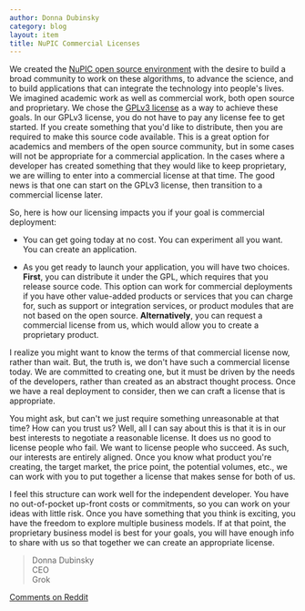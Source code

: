 ```yaml
---
author: Donna Dubinsky
category: blog
layout: item
title: NuPIC Commercial Licenses
---
```


We created the [NuPIC open source environment](/nupic.html) with the desire to build a broad community to work on these algorithms, to advance the science, and to build applications that can integrate the technology into people's lives.  We imagined academic work as well as commercial work, both open source and proprietary.  We chose the [GPLv3 license](http://numenta.org/licenses/) as a way to achieve these goals.  In our GPLv3 license, you do not have to pay any license fee to get started.  If you create something that you'd like to distribute, then you are required to make this source code available.  This is a great option for academics and members of the open source community, but in some cases will not be appropriate for a commercial application.  In the cases where a developer has created something that they would like to keep proprietary, we are willing to enter into a commercial license at that time.  The good news is that one can start on the GPLv3 license, then transition to a commercial license later.

So, here is how our licensing impacts you if your goal is commercial deployment:

- You can get going today at no cost.  You can experiment all you want.  You can create an application.

- As you get ready to launch your application, you will have two choices.  **First**, you can distribute it under the GPL, which requires that you release source code.  This option can work for commercial deployments if you have other value-added products or services that you can charge for, such as support or integration services, or product modules that are not based on the open source.  **Alternatively**, you can request a commercial license from us, which would allow you to create a proprietary product.

I realize you might want to know the terms of that commercial license now, rather than wait.  But, the truth is, we don't have such a commercial license today.  We are committed to creating one, but it must be driven by the needs of the developers, rather than created as an abstract thought process.  Once we have a real deployment to consider, then we can craft a license that is appropriate.

You might ask, but can't we just require something unreasonable at that time?  How can you trust us?  Well, all I can say about this is that it is in our best interests to negotiate a reasonable license.  It does us no good to license people who fail.  We want to license people who succeed.  As such, our interests are entirely aligned.   Once you know what product you're creating, the target market, the price point, the potential volumes, etc., we can work with you to put together a license that makes sense for both of us.

I feel this structure can work well for the independent developer.  You have no out-of-pocket up-front costs or commitments, so you can work on your ideas with little risk.  Once you have something that you think is exciting, you have the freedom to explore multiple business models.  If at that point, the proprietary business model is best for your goals, you will have enough info to share with us so that together we can create an appropriate license.

> Donna Dubinsky <br/>
> CEO <br/>
> Grok

[Comments on Reddit](http://www.reddit.com/r/MachineLearning/comments/1t1h8o/nupic_commercial_licenses/)
